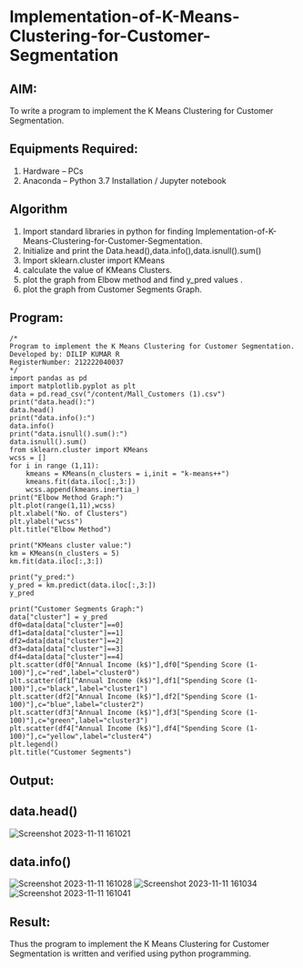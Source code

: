 # Implementation-of-K-Means-Clustering-for-Customer-Segmentation

## AIM:
To write a program to implement the K Means Clustering for Customer Segmentation.

## Equipments Required:
1. Hardware – PCs
2. Anaconda – Python 3.7 Installation / Jupyter notebook

## Algorithm
1. Import standard libraries in python for finding Implementation-of-K-Means-Clustering-for-Customer-Segmentation.
2. Initialize and print the Data.head(),data.info(),data.isnull().sum()
3. Import sklearn.cluster import KMeans
4. calculate the value of KMeans Clusters.
5. plot the graph from Elbow method and find y_pred values .
6. plot the graph from Customer Segments Graph. 

## Program:
```
/*
Program to implement the K Means Clustering for Customer Segmentation.
Developed by: DILIP KUMAR R
RegisterNumber: 212222040037
*/
import pandas as pd
import matplotlib.pyplot as plt
data = pd.read_csv("/content/Mall_Customers (1).csv")
print("data.head():")
data.head()
print("data.info():")
data.info()
print("data.isnull().sum():")
data.isnull().sum()
from sklearn.cluster import KMeans
wcss = []
for i in range (1,11):
    kmeans = KMeans(n_clusters = i,init = "k-means++")
    kmeans.fit(data.iloc[:,3:])
    wcss.append(kmeans.inertia_)
print("Elbow Method Graph:")
plt.plot(range(1,11),wcss)
plt.xlabel("No. of Clusters")
plt.ylabel("wcss")
plt.title("Elbow Method")

print("KMeans cluster value:")
km = KMeans(n_clusters = 5)
km.fit(data.iloc[:,3:])

print("y_pred:")
y_pred = km.predict(data.iloc[:,3:])
y_pred

print("Customer Segments Graph:")
data["cluster"] = y_pred
df0=data[data["cluster"]==0]
df1=data[data["cluster"]==1]
df2=data[data["cluster"]==2]
df3=data[data["cluster"]==3]
df4=data[data["cluster"]==4]
plt.scatter(df0["Annual Income (k$)"],df0["Spending Score (1-100)"],c="red",label="cluster0")
plt.scatter(df1["Annual Income (k$)"],df1["Spending Score (1-100)"],c="black",label="cluster1")
plt.scatter(df2["Annual Income (k$)"],df2["Spending Score (1-100)"],c="blue",label="cluster2")
plt.scatter(df3["Annual Income (k$)"],df3["Spending Score (1-100)"],c="green",label="cluster3")
plt.scatter(df4["Annual Income (k$)"],df4["Spending Score (1-100)"],c="yellow",label="cluster4")
plt.legend()
plt.title("Customer Segments")
```

## Output:
## data.head()
![Screenshot 2023-11-11 161021](https://github.com/dilipkumar1265/Implementation-of-K-Means-Clustering-for-Customer-Segmentation/assets/119065291/2fa6933c-20b4-4d41-adc0-9a46810b92fe)
## data.info()
![Screenshot 2023-11-11 161028](https://github.com/dilipkumar1265/Implementation-of-K-Means-Clustering-for-Customer-Segmentation/assets/119065291/08d85999-70d5-42a7-8f76-d62ee3db6f69)
![Screenshot 2023-11-11 161034](https://github.com/dilipkumar1265/Implementation-of-K-Means-Clustering-for-Customer-Segmentation/assets/119065291/4f27fab0-da14-4f25-af92-c68ccfd6488f)
![Screenshot 2023-11-11 161041](https://github.com/dilipkumar1265/Implementation-of-K-Means-Clustering-for-Customer-Segmentation/assets/119065291/781002cc-0a34-4a8f-8353-21ea0a2872aa)


## Result:
Thus the program to implement the K Means Clustering for Customer Segmentation is written and verified using python programming.

